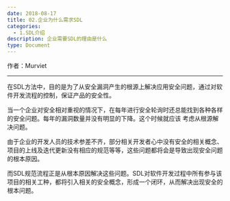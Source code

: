 ```yaml
---
date: 2018-08-17
title: 02.企业为什么需求SDL
categories:
  - 1.SDL介绍
description: 企业需要SDL的理由是什么
type: Document
---
```


作者：Murviet

-----

在SDL方法中，目的是为了从安全漏洞产生的根源上解决应用安全问题，通过对软件开发流程的控制，保证产品的安全性。

当一个企业对安全相对重视的情况下，在每年进行安全轮询时还总能找到各种各样的安全问题。每年的漏洞数量并没有明显的下降。这个时候就应该
 考虑从根源解决问题。

由于企业的开发人员的技术参差不齐，部分相关开发者心中没有安全的相关概念、项目的上线及迭代更新没有相应的规范等等，这些问题都将会是导致出现安全问题的根本原因。

而SDL规范流程正是从根本原因解决这些问题。SDL对软件开发过程中所有参与该项目的相关工种，都将引入相关的安全概念，形成一个闭环，从而解决出现安全的根本问题。